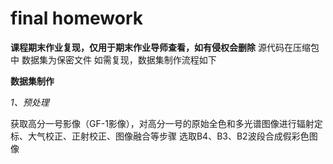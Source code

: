 # final homework
**课程期末作业复现，仅用于期末作业导师查看，如有侵权会删除**
源代码在压缩包中
数据集为保密文件
如需复现，数据集制作流程如下

**数据集制作**

*1、预处理*

获取高分一号影像（GF-1影像），对高分一号的原始全色和多光谱图像进行辐射定标、大气校正、正射校正、图像融合等步骤
选取B4、B3、B2波段合成假彩色图像
